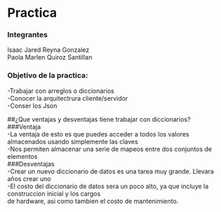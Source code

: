 # Practica
### Integrantes
Isaac Jared Reyna Gonzalez   
Paola Marlen Quiroz Santillan  


### Objetivo de la practica:
-Trabajar con arreglos o diccionarios  
-Conocer la arquitectrura cliente/servidor  
-Conser los Json  


##¿Que ventajas y desventajas tiene trabajar con diccionarios?  
###Ventaja  
-La ventaja de esto es que puedes acceder a todos los valores almacenados usando simplemente las claves  
-Nos permiten almacenar una serie de mapeos entre dos conjuntos de elementos  
###Desventajas  
-Crear un nuevo diccionario de datos es una tarea muy grande. Llevara años crear uno  
-El  costo del diccionario de datos sera un poco alto, ya que incluye la construccion inicial y los cargos  
de hardware, asi como tambien el costo de mantenimiento.  

